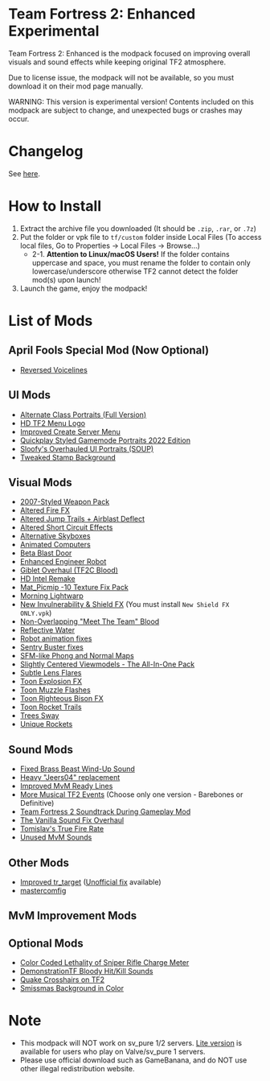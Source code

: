 # Team Fortress 2: Enhanced Experimental
Team Fortress 2: Enhanced is the modpack focused on improving overall visuals and sound effects while keeping original TF2 atmosphere.

Due to license issue, the modpack will not be available, so you must download it on their mod page manually.

WARNING: This version is experimental version! Contents included on this modpack are subject to change, and unexpected bugs or crashes may occur.

# Changelog
See [here](https://github.com/MysticMoonlight/EnhancedMod/blob/main/tf2e/experimental/CHANGELOG.md).

# How to Install
1. Extract the archive file you downloaded (It should be `.zip`, `.rar`, or `.7z`)
2. Put the folder or vpk file to `tf/custom` folder inside Local Files (To access local files, Go to Properties -> Local Files -> Browse...)
	* 2-1. **Attention to Linux/macOS Users!** If the folder contains uppercase and space, you must rename the folder to contain only lowercase/underscore otherwise TF2 cannot detect the folder mod(s) upon launch!
3. Launch the game, enjoy the modpack!

# List of Mods
## April Fools Special Mod (Now Optional)
* [Reversed Voicelines](https://www.dropbox.com/s/ib5txhihv4g71bu/Reversed%20Voicelines.vpk?dl=0)

## UI Mods
* [Alternate Class Portraits (Full Version)](https://gamebanana.com/mods/26024)
* [HD TF2 Menu Logo](https://gamebanana.com/mods/27061)
* [Improved Create Server Menu](https://gamebanana.com/mods/332109)
* [Quickplay Styled Gamemode Portraits 2022 Edition](https://gamebanana.com/mods/366394)
* [Sloofy's Overhauled UI Portraits (SOUP)](https://gamebanana.com/mods/26400)
* [Tweaked Stamp Background](https://gamebanana.com/mods/356346)

## Visual Mods
* [2007-Styled Weapon Pack](https://gamebanana.com/mods/198560)
* [Altered Fire FX](https://gamebanana.com/mods/289584)
* [Altered Jump Trails + Airblast Deflect](https://gamebanana.com/mods/11896)
* [Altered Short Circuit Effects](https://gamebanana.com/mods/11900)
* [Alternative Skyboxes](https://gamebanana.com/mods/358474)
* [Animated Computers](https://gamebanana.com/mods/199838)
* [Beta Blast Door](https://gamebanana.com/mods/199779)
* [Enhanced Engineer Robot](https://gamebanana.com/mods/340370)
* [Giblet Overhaul (TF2C Blood)](https://gamebanana.com/mods/288308)
* [HD Intel Remake](https://gamebanana.com/mods/199381)
* [Mat_Picmip -10 Texture Fix Pack](https://gamebanana.com/mods/198036)
* [Morning Lightwarp](https://gamebanana.com/mods/205354)
* [New Invulnerability & Shield FX](https://gamebanana.com/mods/197827) (You must install `New Shield FX ONLY.vpk`)
* [Non-Overlapping "Meet The Team" Blood](https://gamebanana.com/mods/12372)
* [Reflective Water](https://gamebanana.com/mods/7560)
* [Robot animation fixes](https://gamebanana.com/mods/206443)
* [Sentry Buster fixes](https://gamebanana.com/mods/205386)
* [SFM-like Phong and Normal Maps](https://gamebanana.com/mods/198538)
* [Slightly Centered Viewmodels - The All-In-One Pack](https://gamebanana.com/mods/205759)
* [Subtle Lens Flares](https://gamebanana.com/mods/11865)
* [Toon Explosion FX](https://gamebanana.com/mods/12446)
* [Toon Muzzle Flashes](https://gamebanana.com/mods/12592)
* [Toon Righteous Bison FX](https://gamebanana.com/mods/11852)
* [Toon Rocket Trails](https://gamebanana.com/mods/12410)
* [Trees Sway](https://gamebanana.com/mods/36719)
* [Unique Rockets](https://gamebanana.com/mods/324446)

## Sound Mods
* [Fixed Brass Beast Wind-Up Sound](https://gamebanana.com/sounds/44288)
* [Heavy "Jeers04" replacement](https://gamebanana.com/sounds/50373)
* [Improved MvM Ready Lines](https://gamebanana.com/sounds/23729)
* [More Musical TF2 Events](https://gamebanana.com/sounds/53978) (Choose only one version - Barebones or Definitive)
* [Team Fortress 2 Soundtrack During Gameplay Mod](https://gamebanana.com/mods/36634)
* [The Vanilla Sound Fix Overhaul](https://gamebanana.com/sounds/51208)
* [Tomislav's True Fire Rate](https://gamebanana.com/sounds/47174)
* [Unused MvM Sounds](https://gamebanana.com/sounds/41860)

## Other Mods
* [Improved tr_target](https://gamebanana.com/mods/74748) ([Unofficial fix](https://github.com/MysticMoonlight/Improved-tr_target-UnofficialFix/releases/latest) available)
* [mastercomfig](https://mastercomfig.com)

## MvM Improvement Mods

## Optional Mods
* [Color Coded Lethality of Sniper Rifle Charge Meter](https://gamebanana.com/mods/345919)
* [DemonstrationTF Bloody Hit/Kill Sounds](https://drive.google.com/file/d/1TrAwgYa_wDi5Qab4c_PJe9p5GBbFp3Jd/view)
* [Quake Crosshairs on TF2](https://gamebanana.com/mods/12535)
* [Smissmas Background in Color](https://gamebanana.com/mods/25229)

# Note
* This modpack will NOT work on sv_pure 1/2 servers. [Lite version](https://github.com/MysticMoonlight/EnhancedMod/blob/main/tf2e/LITE.md) is available for users who play on Valve/sv_pure 1 servers.
* Please use official download such as GameBanana, and do NOT use other illegal redistribution website.
